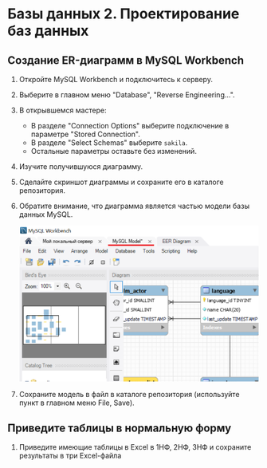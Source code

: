# Базы данных 2. Проектирование баз данных

## Создание ER-диаграмм в MySQL Workbench

1. Откройте MySQL Workbench и подключитесь к серверу.
2. Выберите в главном меню "Database", "Reverse Engineering...".
3. В открывшемся мастере:
   * В разделе "Connection Options" выберите подключение в параметре "Stored Connection".
   * В разделе "Select Schemas" выберите `sakila`.
   * Остальные параметры оставьте без изменений.
4. Изучите получившуюся диаграмму.
5. Сделайте скриншот диаграммы и сохраните его в каталоге репозитория.
6. Обратите внимание, что диаграмма является частью модели базы данных MySQL.

   ![скриншот](model.png)

7. Сохраните модель в файл в каталоге репозитория (используйте пункт в главном меню File, Save).


## Приведите таблицы в нормальную форму

1. Приведите имеющие таблицы в Excel в 1НФ, 2НФ, 3НФ и сохраните результаты в три Excel-файла
